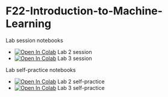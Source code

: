 # F22-Introduction-to-Machine-Learning

Lab session notebooks
- [![Open In Colab](https://colab.research.google.com/assets/colab-badge.svg)](https://colab.research.google.com/github/FleshRazer/F22-Introduction-to-Machine-Learning/blob/main/Lab-2/Lab-2-session.ipynb) Lab 2 session
- [![Open In Colab](https://colab.research.google.com/assets/colab-badge.svg)](https://colab.research.google.com/github/FleshRazer/F22-Introduction-to-Machine-Learning/blob/main/Lab-3/Lab-3-session.ipynb) Lab 3 session

Lab self-practice notebooks
- [![Open In Colab](https://colab.research.google.com/assets/colab-badge.svg)](https://colab.research.google.com/github/FleshRazer/F22-Introduction-to-Machine-Learning/blob/main/Lab-2/Lab-2-self-practice.ipynb) Lab 2 self-practice
- [![Open In Colab](https://colab.research.google.com/assets/colab-badge.svg)](https://colab.research.google.com/github/FleshRazer/F22-Introduction-to-Machine-Learning/blob/main/Lab-3/Lab-3-self-practice.ipynb) Lab 3 self-practice